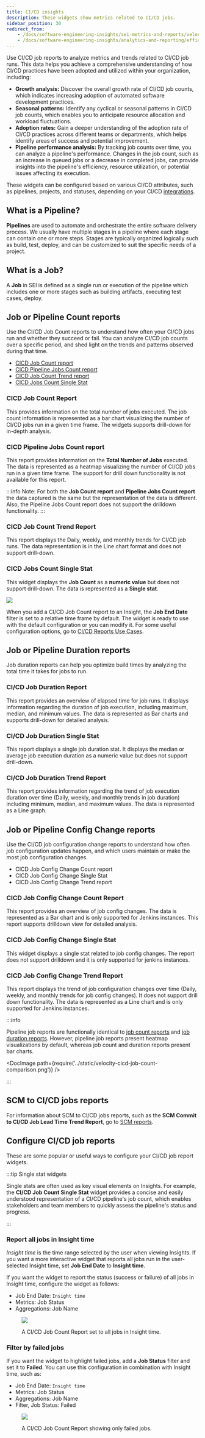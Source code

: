 ```yaml
---
title: CI/CD insights
description: These widgets show metrics related to CI/CD jobs.
sidebar_position: 30
redirect_from:
    - /docs/software-engineering-insights/sei-metrics-and-reports/velocity-metrics-reports/ci-cd-reports
    - /docs/software-engineering-insights/analytics-and-reporting/efficiency/cicd-insights
---
```


Use CI/CD job reports to analyze metrics and trends related to CI/CD job runs. This data helps you achieve a comprehensive understanding of how CI/CD practices have been adopted and utilized within your organization, including:

* **Growth analysis:** Discover the overall growth rate of CI/CD job counts, which indicates increasing adoption of automated software development practices.
* **Seasonal patterns:** Identify any cyclical or seasonal patterns in CI/CD job counts, which enables you to anticipate resource allocation and workload fluctuations.
* **Adoption rates:** Gain a deeper understanding of the adoption rate of CI/CD practices across different teams or departments, which helps identify areas of success and potential improvement.
* **Pipeline performance analysis:** By tracking job counts over time, you can analyze a pipeline's performance. Changes in the job count, such as an increase in queued jobs or a decrease in completed jobs, can provide insights into the pipeline's efficiency, resource utilization, or potential issues affecting its execution.

These widgets can be configured based on various CI/CD attributes, such as pipelines, projects, and statuses, depending on your CI/CD [integrations](/docs/software-engineering-insights/propelo-sei/setup-sei/configure-integrations/sei-integrations-overview).

## What is a Pipeline?

**Pipelines** are used to automate and orchestrate the entire software delivery process. We usually have multiple stages in a pipeline where each stage can contain one or more steps. Stages are typically organized logically such as build, test, deploy, and can be customized to suit the specific needs of a project.

## What is a Job?

A **Job** in SEI is defined as a single run or execution of the pipeline which includes one or more stages such as building artifacts, executing test cases, deploy.

## Job or Pipeline Count reports

Use the CI/CD Job Count reports to understand how often your CI/CD jobs run and whether they succeed or fail. You can analyze CI/CD job counts over a specific period, and shed light on the trends and patterns observed during that time.

* [CICD Job Count report](/docs/software-engineering-insights/propelo-sei/analytics-and-reporting/efficiency/cicd-insights#cicd-job-count-report)
* [CICD Pipeline Jobs Count report](/docs/software-engineering-insights/propelo-sei/analytics-and-reporting/efficiency/cicd-insights#cicd-pipeline-jobs-count-report)
* [CICD Job Count Trend report](/docs/software-engineering-insights/propelo-sei/analytics-and-reporting/efficiency/cicd-insights#cicd-job-count-trend-report)
* [CICD Jobs Count Single Stat](/docs/software-engineering-insights/propelo-sei/analytics-and-reporting/efficiency/cicd-insights#cicd-jobs-count-single-stat)

### CICD Job Count Report

This provides information on the total number of jobs executed. The job count information is represented as a bar chart visualizing the number of CI/CD jobs run in a given time frame. The widgets supports drill-down for in-depth analysis.

### CICD Pipeline Jobs Count report

This report provides information on the **Total Number of Jobs** executed. The data is represented as a heatmap visualizing the number of CI/CD jobs run in a given time frame. The support for drill down functionality is not available for this report.

:::info
Note: For both the **Job Count report** and **Pipeline Jobs Count report** the data captured is the same but the representation of the data is different. Also, the Pipeline Jobs Count report does not support the drilldown functionality.
:::

### CICD Job Count Trend Report

This report displays the Daily, weekly, and monthly trends for CI/CD job runs. The data representation is in the Line chart format and does not support drill-down.

### CICD Jobs Count Single Stat

This widget displays the **Job Count** as a **numeric value** but does not support drill-down. The data is represented as a **Single stat**.

![](../static/cicd-jobs-count.png)

When you add a CI/CD Job Count report to an Insight, the **Job End Date** filter is set to a relative time frame by default. The widget is ready to use with the default configuration or you can modify it. For some useful configuration options, go to [CI/CD Reports Use Cases](#configure-cicd-job-reports).

## Job or Pipeline Duration reports

Job duration reports can help you optimize build times by analyzing the total time it takes for jobs to run.

### CI/CD Job Duration Report

This report provides an overview of elapsed time for job runs. It displays information regarding the duration of job execution, including maximum, median, and minimum values. The data is represented as Bar charts and supports drill-down for detailed analysis.

### CI/CD Job Duration Single Stat

This report displays a single job duration stat. It displays the median or average job execution duration as a numeric value but does not support drill-down.

### CI/CD Job Duration Trend Report

This report provides information regarding the trend of job execution duration over time (Daily, weekly, and monthly trends in job duration) including minimum, median, and maximum values. The data is represented as a Line graph.

## Job or Pipeline Config Change reports

Use the CI/CD job configuration change reports to understand how often job configuration updates happen, and which users maintain or make the most job configuration changes.

* CICD Job Config Change Count report
* CICD Job Config Change Single Stat
* CICD Job Config Change Trend report

### CICD Job Config Change Count Report

This report provides an overview of job config changes. The data is represented as a Bar chart and is only supported for Jenkins instances. This report supports drilldown view for detailed analysis.

### CICD Job Config Change Single Stat

This widget displays a single stat related to job config changes. The report does not support drilldown and it is only supported for jenkins instances.

### CICD Job Config Change Trend Report

This report displays the trend of job configuration changes over time (Daily, weekly, and monthly trends for job config changes). It does not support drill down functionality. The data is represented as a Line chart and is only supported for Jenkins instances.

:::info

Pipeline job reports are functionally identical to [job count reports](#job-count-reports) and [job duration reports](#job-duration-reports). However, pipeline job reports present heatmap visualizations by default, whereas job count and duration reports present bar charts.

<!-- ![](.../static/velocity-cicd-job-count-comparison.png) -->

<DocImage path={require('../static/velocity-cicd-job-count-comparison.png')} />

:::

## SCM to CI/CD jobs reports

For information about SCM to CI/CD jobs reports, such as the **SCM Commit to CI/CD Job Lead Time Trend Report**, go to [SCM reports](/docs/software-engineering-insights/propelo-sei/analytics-and-reporting/productivity/developer-insights).

## Configure CI/CD job reports

These are some popular or useful ways to configure your CI/CD job report widgets.

:::tip Single stat widgets

Single stats are often used as key visual elements on Insights. For example, the **CI/CD Job Count Single Stat** widget provides a concise and easily understood representation of a CI/CD pipeline's job count, which enables stakeholders and team members to quickly assess the pipeline's status and progress.

:::

### Report all jobs in Insight time

_Insight time_ is the time range selected by the user when viewing Insights. If you want a more interactive widget that reports all jobs run in the user-selected Insight time, set **Job End Date** to **Insight time**.

If you want the widget to report the status (success or failure) of all jobs in Insight time, configure the widget as follows:

* Job End Date: `Insight time`
* Metrics: Job Status
* Aggregations: Job Name

<figure>

![](../static/ci-cd-job-count-report.png)

<figcaption>A CI/CD Job Count Report set to all jobs in Insight time.</figcaption>
</figure>

### Filter by failed jobs

If you want the widget to highlight failed jobs, add a **Job Status** filter and set it to **Failed**. You can use this configuration in combination with Insight time, such as:

* Job End Date: `Insight time`
* Metrics: Job Status
* Aggregations: Job Name
* Filter, Job Status: Failed

<figure>

![](../static/ci-cd-job-count-report-failed.png)

<figcaption>A CI/CD Job Count Report showing only failed jobs.</figcaption>
</figure>
